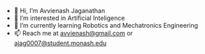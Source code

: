 - 👋 Hi, I’m Avvienash Jaganathan
- 👀 I’m interested in Artificial Inteligence
- 🌱 I’m currently learning Robotics and Mechatronics Engineering
- 📫 Reach me at avvienash@gmail.com or ajag0007@student.monash.edu


